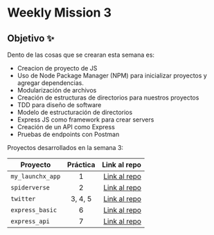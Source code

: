 # Weekly Mission 3

## Objetivo ✨

Dento de las cosas que se crearan esta semana es:

+ Creacion de proyecto de JS 
+ Uso de Node Package Manager (NPM) para inicializar proyectos y agregar dependencias.
+ Modularización de archivos
+ Creación de estructuras de directorios para nuestros proyectos
+ TDD para diseño de software
+ Modelo de estructuración de directorios
+ Express JS como framework para crear servers
+ Creación de un API como Express
+ Pruebas de endpoints con Postman 

Proyectos desarrollados en la semana 3:

| Proyecto | Práctica | Link al repo |
| ------------- |:-------------:| -----:|
|`my_launchx_app`|1|[Link al repo](https://github.com/LaunchX-InnovaccionVirtual/MissionNodeJS)|
|`spiderverse`|2|[Link al repo](https://github.com/LaunchX-InnovaccionVirtual/MissionNodeJS)|
|`twitter`|3, 4, 5|[Link al repo](https://github.com/LaunchX-InnovaccionVirtual/MissionNodeJS)|
|`express_basic`|6|[Link al repo](https://github.com/LaunchX-InnovaccionVirtual/MissionNodeJS)|
|`express_api`|7|[Link al repo](https://github.com/LaunchX-InnovaccionVirtual/MissionNodeJS)|
